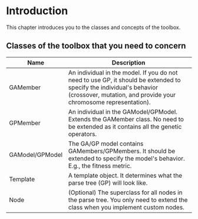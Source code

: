 # Introduction

This chapter introduces you to the classes and concepts of the toolbox.

## Classes of the toolbox that you need to concern

| Name | Description |
| - | - |
| GAMember | An individual in the model. If you do not need to use GP, it should be extended to specify the individual's behavior (crossover, mutation, and provide your chromosome representation). |
| GPMember | An individual in the GAModel/GPModel. Extends the GAMember class. No need to be extended as it contains all the genetic operators. |
| GAModel/GPModel | The GA/GP model contains GAMembers/GPMembers. It should be extended to specify the model's behavior. E.g., the fitness metric. |
| Template | A template object. It determines what the parse tree (GP) will look like. |
| Node | (Optional) The superclass for all nodes in the parse tree. You only need to extend the class when you implement custom nodes. |

